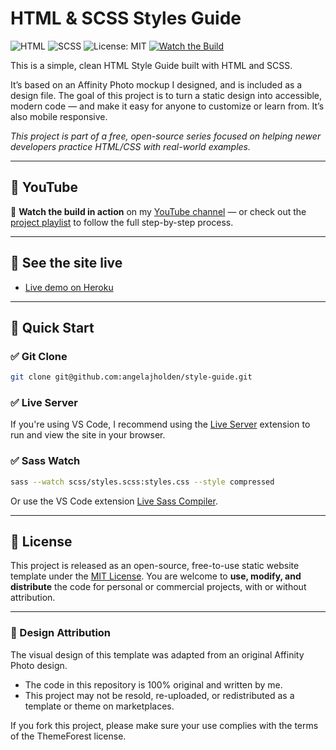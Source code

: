 # HTML &amp; SCSS Styles Guide

![HTML](https://img.shields.io/badge/HTML5-%23E34F26.svg?style=flat&logo=html5&logoColor=white)
![SCSS](https://img.shields.io/badge/SCSS-hotpink.svg?style=flat&logo=sass&logoColor=white)
![License: MIT](https://img.shields.io/badge/License-MIT-yellow.svg)
[![Watch the Build](https://img.shields.io/badge/YouTube-Watch-blue?logo=youtube)](https://www.youtube.com/playlist?list=PLiEcEGGtRVukAKceS2BLcQa11-zHuXbg4)

This is a simple, clean HTML Style Guide built with HTML and SCSS.

It’s based on an Affinity Photo mockup I designed, and is included as a design file. The goal of this project is to turn a static design into accessible, modern code — and make it easy for anyone to customize or learn from. It’s also mobile responsive.

_This project is part of a free, open-source series focused on helping newer developers practice HTML/CSS with real-world examples._

---

## 🔴 YouTube

🎥 **Watch the build in action** on my [YouTube channel](https://www.youtube.com/@angelajholden) — or check out the
[project playlist](https://www.youtube.com/playlist?list=PLiEcEGGtRVukAKceS2BLcQa11-zHuXbg4) to follow the full step-by-step process.

---

## 🔗 See the site live

-   [Live demo on Heroku](https://style-guide-2be1404dfe00.herokuapp.com/)

---

## 🚀 Quick Start

### ✅ Git Clone

```bash
git clone git@github.com:angelajholden/style-guide.git
```

### ✅ Live Server

If you're using VS Code, I recommend using the [Live Server](https://marketplace.visualstudio.com/items?itemName=ritwickdey.LiveServer) extension to run and view the site in your browser.

### ✅ Sass Watch

```bash
sass --watch scss/styles.scss:styles.css --style compressed
```

Or use the VS Code extension [Live Sass Compiler](https://marketplace.visualstudio.com/items?itemName=glenn2223.live-sass).

---

## 📜 License

This project is released as an open-source, free-to-use static website template under the [MIT License](LICENSE.md). You are welcome to **use, modify, and distribute** the code for personal or commercial projects, with or without attribution.

---

### 🎨 Design Attribution

The visual design of this template was adapted from an original Affinity Photo design.

-   The code in this repository is 100% original and written by me.
-   This project may not be resold, re-uploaded, or redistributed as a template or theme on marketplaces.

If you fork this project, please make sure your use complies with the terms of the ThemeForest license.
